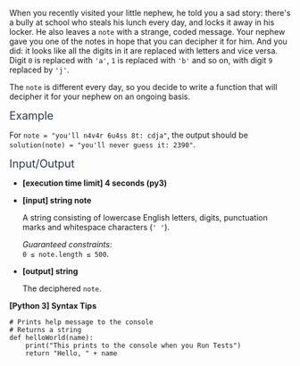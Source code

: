 <p>When you recently visited your little nephew, he told you a sad story: there's a bully at school who steals his lunch every day, and locks it away in his locker. He also leaves a <code>note</code> with a strange, coded message. Your nephew gave you one of the notes in hope that you can decipher it for him. And you did: it looks like all the digits in it are replaced with letters and vice versa. Digit <code>0</code> is replaced with <code>'a'</code>, <code>1</code> is replaced with <code>'b'</code> and so on, with digit <code>9</code> replaced by <code>'j'</code>.</p>
<p>The <code>note</code> is different every day, so you decide to write a function that will decipher it for your nephew on an ongoing basis.</p>
<p><span class="markdown--header" style="color:#2b3b52;font-size:1.4em">Example</span></p>
<p>For <code>note = "you'll n4v4r 6u4ss 8t: cdja"</code>, the output should be<br />
<code>solution(note) = "you'll never guess it: 2390"</code>.</p>
<p><span class="markdown--header" style="color:#2b3b52;font-size:1.4em">Input/Output</span></p>
<ul>
<li>
<p><strong>[execution time limit] 4 seconds (py3)</strong></p>
</li>
<li>
<p><strong>[input] string note</strong></p>
<p>A string consisting of lowercase English letters, digits, punctuation marks and whitespace characters (<code>' '</code>).</p>
<p><em>Guaranteed constraints:</em><br />
<code>0 ≤ note.length ≤ 500</code>.</p>
</li>
<li>
<p><strong>[output] string</strong></p>
<p>The deciphered <code>note</code>.</p>
</li>
</ul>
<p><strong>[Python 3] Syntax Tips</strong></p>
<pre><code class="language-python"><span class="hljs-comment"># Prints help message to the console</span>
<span class="hljs-comment"># Returns a string</span>
<span class="hljs-keyword">def</span> <span class="hljs-title function_">helloWorld</span>(<span class="hljs-params">name</span>):
    <span class="hljs-built_in">print</span>(<span class="hljs-string">"This prints to the console when you Run Tests"</span>)
    <span class="hljs-keyword">return</span> <span class="hljs-string">"Hello, "</span> + name

</code></pre>
